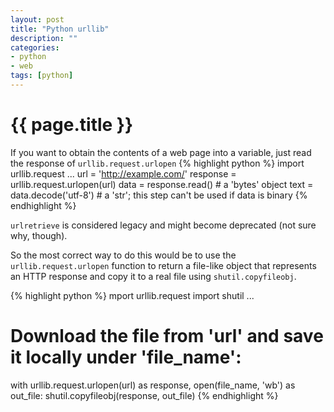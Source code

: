 ```yaml
---
layout: post
title: "Python urllib"
description: ""
categories: 
- python
- web
tags: [python]
---
```

{{ page.title }}
================

If you want to obtain the contents of a web page into a variable, just read the response of 
`urllib.request.urlopen`
{% highlight python %}
import urllib.request
...
url = 'http://example.com/'
response = urllib.request.urlopen(url)
data = response.read()      # a 'bytes' object
text = data.decode('utf-8') # a 'str'; this step can't be used if data is binary
{% endhighlight %} 

`urlretrieve` is considered legacy and might become deprecated (not sure why, though).

So the most correct way to do this would be to use the `urllib.request.urlopen` function to return a file-like object that represents an HTTP response and copy it to a real file using `shutil.copyfileobj`.

{% highlight python %}
mport urllib.request
import shutil
...
# Download the file from 'url' and save it locally under 'file_name':
with urllib.request.urlopen(url) as response, open(file_name, 'wb') as out_file:
    shutil.copyfileobj(response, out_file)
{% endhighlight %}
